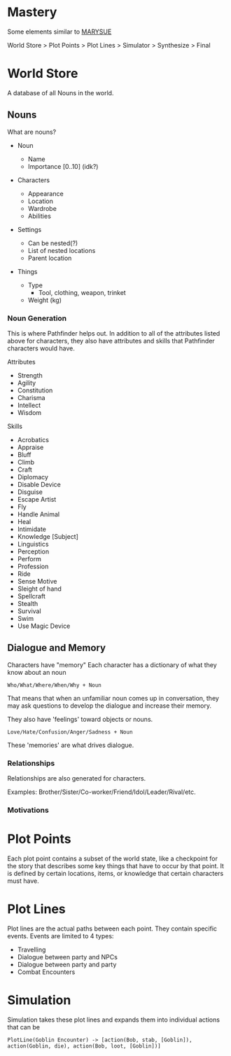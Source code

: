 Mastery
=======

Some elements similar to [MARYSUE](https://github.com/catseye/MARYSUE)

World Store > Plot Points > Plot Lines > Simulator > Synthesize > Final

# World Store

A database of all Nouns in the world.

## Nouns ##
What are nouns?

* Noun
    * Name
    * Importance [0..10] (idk?)

* Characters
    * Appearance
    * Location
    * Wardrobe
    * Abilities

* Settings
    * Can be nested(?)
    * List of nested locations
    * Parent location

* Things
    * Type
        * Tool, clothing, weapon, trinket
    * Weight (kg)


### Noun Generation ###

This is where Pathfinder helps out.
In addition to all of the attributes listed above for characters, they also have attributes and skills that Pathfinder characters would have.

Attributes
* Strength
* Agility
* Constitution
* Charisma
* Intellect
* Wisdom

Skills
* Acrobatics
* Appraise
* Bluff
* Climb
* Craft
* Diplomacy
* Disable Device
* Disguise
* Escape Artist
* Fly
* Handle Animal
* Heal
* Intimidate
* Knowledge [Subject]
* Linguistics
* Perception
* Perform
* Profession
* Ride
* Sense Motive
* Sleight of hand
* Spellcraft
* Stealth
* Survival
* Swim
* Use Magic Device

## Dialogue and Memory ##

Characters have "memory"
Each character has a dictionary of what they know about an noun

    Who/What/Where/When/Why + Noun

That means that when an unfamiliar noun comes up in conversation, they may ask questions to develop the dialogue and increase their memory.

They also have 'feelings' toward objects or nouns.

    Love/Hate/Confusion/Anger/Sadness + Noun

These 'memories' are what drives dialogue.

### Relationships ###

Relationships are also generated for characters.

Examples:
    Brother/Sister/Co-worker/Friend/Idol/Leader/Rival/etc.

### Motivations ###


# Plot Points #

Each plot point contains a subset of the world state, like a checkpoint for the story that describes some key things that have to occur by that point. It is defined by certain locations, items, or knowledge that certain characters must have.

# Plot Lines #

Plot lines are the actual paths between each point. They contain specific events.
Events are limited to 4 types:

* Travelling
* Dialogue between party and NPCs
* Dialogue between party and party
* Combat Encounters

# Simulation #

Simulation takes these plot lines and expands them into individual actions that can be

    PlotLine(Goblin Encounter) -> [action(Bob, stab, [Goblin]), action(Goblin, die), action(Bob, loot, [Goblin])]
